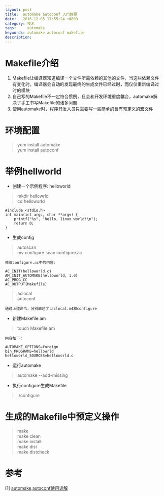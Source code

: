 ```yaml
---
layout: post
title:  automake autoconf 入门教程
date:   2016-12-05 17:55:24 +0800
category: 技术
tags:     automake
keywords: automake autoconf makefile
description: 
---
```

# Makefile介绍    
1. Makefile让编译器知道编译一个文件所需依赖的其他的文件，当这些依赖文件有变化时，编译器会自动的发现最终的生成文件已经过时，而仅仅重新编译过时的模块    
2. 自己写的Makefile不一定符合惯例，且会和开发环境重度耦合，automake解决了手工书写Makefile的诸多问题   
3. 使用automake时，程序开发人员只需要写一些简单的含有预定义的宏文件   

# 环境配置   

> yum install automake    
> yum install autoconf   

# 举例hellworld    

- 创建一个示例程序: helloworld      

> mkdir hellowrld    
> cd helloworld    

```
#include <stdio.h>
int main(int argc, char **argv) {     
    printf("%s", "hello, linux world!\n");     
    return 0;
}    
```

- 生成config   

> autoscan    
> mv configure.scan configure.ac    

    修改configure.ac中的内容:     

```   
AC_INIT(helloworld.c)
AM_INIT_AUTOMAKE(helloworld, 1.0)    
AC_PROG_CC    
AC_OUTPUT(Makefile)   
```      

> aclocal    
> autoconf   

    通过上述命令，分别阐述了:aclocal.m4和configure

- 新建Makefile.am   

> touch Makefile.am   

    内容如下：        

```     
AUTOMAKE_OPTIONS=foreign    
bin_PROGRAMS=hellowrld   
helloworld_SOURCES=helloworld.c   
```

- 运行automake     

> automake --add-missing    

- 执行configure生成Makefile   

> ./configure   

# 生成的Makefile中预定义操作    

> make    
> make clean    
> make install   
> make dist   
> make distcheck   




# 参考   
[1] [automake,autoconf使用详解](http://www.laruence.com/2009/11/18/1154.html)   

